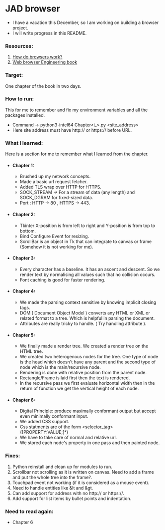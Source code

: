 # <b>JAD</b> browser
- I have a vacation this December, so I am working on building a browser project.
- I will write progress in this README.

### Resources:
1) [How do browsers work?](https://web.dev/articles/howbrowserswork)
2) [Web browser Engineering book](https://browser.engineering)


### Target:
One chapter of the book in two days.

### How to run:
This for me to remember and fix my environment variables and all the packages installed.
- Command -> python3-intel64 Chapter<i_>.py <site_address>
- Here site address must have http:// or https:// before URL.

### What I learned:
Here is a section for me to remember what I learned from the chapter.
 - #### Chapter 1:
    - Brushed up my network concepts.
    - Made a basic url request fetcher.
    - Added TLS wrap over HTTP for HTTPS.
    - SOCK_STREAM -> For a stream of data (any length) and SOCK_DGRAM for fixed-sized data.
    - Port : HTTP -> 80 , HTTPS -> 443.
- #### Chapter 2:
    - Tkinter X-position is from left to right and Y-position is from top to bottom.
    - Bind Configure Event for resizing.
    - ScrollBar is an object in Tk that can integrate to canvas or frame (Somehow it is not working for me).
- #### Chapter 3:
    - Every character has a baseline. It has an ascent and descent. So we render text by normalising all values such that no collision occurs.
    - Font caching is good for faster rendering.
- #### Chapter 4:
    - We made the parsing context sensitive by knowing implicit closing tags.
    - DOM ( Document Object Model ) converts any HTML or XML or related format to a tree. Which is helpful in parsing the document.
    - Attributes are really tricky to handle. ( Try handling attribute ).
- #### Chapter 5:
    - We finally made a render tree. We created a render tree on the HTML tree.
    - We created two heterogenous nodes for the tree. One type of node is the head which doesn't have any parent and the second type of node which is the main/recursive node.
    - Rendering is done with relative position from the parent node.
    - Rectangle/Frame is laid first then the text is rendered.
    - In the recursive pass we first evaluate horizontal width then in the return of function we get the vertical height of each node.
 - #### Chapter 6:
    - Digital Principle: produce maximally conformant output but accept even minimally conformant input.
    - We added CSS support.
    - Css statments are of the form <selector_tag> {[PROPERTY:VALUE;]*}
    - We have to take care of normal and relative url.
    - We stored each node's property in one pass and then painted node.
      
### Fixes:
1) Python reinstall and clean up for modules to run.
2) Scrollbar not scrolling as it is written on canvas. Need to add a frame and put the whole tree into the frame?.
3) Touchpad event not working (if it is considered as a mouse event).
4) Need to handle entities like &lt and &gt.
5) Can add support for address with no http:// or https://.
6) Add support for list items by bullet points and indentation.

### Need to read again:
- Chapter 6
